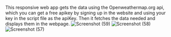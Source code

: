 This responsive web app gets the data using the Openweathermap.org api, which you can get a free apikey by signing up in the website and using your key in the script file as the apiKey.
Then it fetches the data needed and displays them in the webpage.
![Screenshot (59)](https://github.com/FarzadEvan/Weather-WebApplication/assets/88033355/dd5ba487-ec4e-43b5-ab7e-e8673f2d4589)
![Screenshot (58)](https://github.com/FarzadEvan/Weather-WebApplication/assets/88033355/8c217b10-9247-41f9-847c-50f414a74a75)
![Screenshot (57)](https://github.com/FarzadEvan/Weather-WebApplication/assets/88033355/b691e0ca-4c62-4933-8965-43e93634071c)

